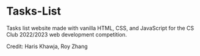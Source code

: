 # Tasks-List
Tasks list website made with vanilla HTML, CSS, and JavaScript for the CS Club 2022/2023 web development competition.

Credit: Haris Khawja, Roy Zhang
